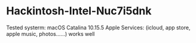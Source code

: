 # Hackintosh-Intel-Nuc7i5dnk

Tested systerm: macOS Catalina 10.15.5
Apple Services: (icloud, app store, apple music, photos......) works well
